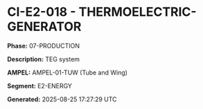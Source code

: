 # CI-E2-018 - THERMOELECTRIC-GENERATOR

**Phase:** 07-PRODUCTION

**Description:** TEG system

**AMPEL:** AMPEL-01-TUW (Tube and Wing)

**Segment:** E2-ENERGY

**Generated:** 2025-08-25 17:27:29 UTC
